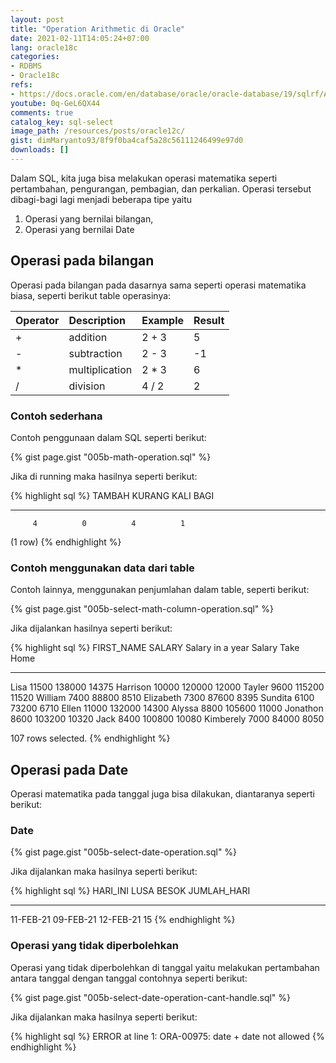 ```yaml
---
layout: post
title: "Operation Arithmetic di Oracle"
date: 2021-02-11T14:05:24+07:00
lang: oracle18c
categories:
- RDBMS
- Oracle18c
refs: 
- https://docs.oracle.com/en/database/oracle/oracle-database/19/sqlrf/Arithmetic-Operators.html#GUID-46CD9FD8-FC94-44BA-AA62-30A16063EAAE
youtube: 0q-GeL6QX44
comments: true
catalog_key: sql-select
image_path: /resources/posts/oracle12c/
gist: dimMaryanto93/8f9f0ba4caf5a28c56111246499e97d0
downloads: []
---
```


Dalam SQL, kita juga bisa melakukan operasi matematika seperti pertambahan, pengurangan, pembagian, dan perkalian. Operasi tersebut dibagi-bagi lagi menjadi beberapa tipe yaitu

1. Operasi yang bernilai bilangan,
2. Operasi yang bernilai Date

## Operasi pada bilangan

Operasi pada bilangan pada dasarnya sama seperti operasi matematika biasa, seperti berikut table operasinya:

| Operator 	|   Description     |	Example     |	Result  |
| :------- 	|   :----------     |	:------     |	:-----  |
| + 	    |   addition 	    | 2 + 3         |        5  |
| - 	    |   subtraction 	| 2 - 3         |        -1 |
| * 	    |   multiplication 	| 2 * 3         |        6  |
| / 	    |   division        | 4 / 2         |        2  |

### Contoh sederhana

Contoh penggunaan dalam SQL seperti berikut:

{% gist page.gist "005b-math-operation.sql" %}

Jika di running maka hasilnya seperti berikut:

{% highlight sql %}
    TAMBAH     KURANG       KALI       BAGI
---------- ---------- ---------- ----------
         4          0          4          1
(1 row)
{% endhighlight %}

### Contoh menggunakan data dari table

Contoh lainnya, menggunakan penjumlahan dalam table, seperti berikut:

{% gist page.gist "005b-select-math-column-operation.sql" %}

Jika dijalankan hasilnya seperti berikut:

{% highlight sql %}
FIRST_NAME               SALARY Salary in a year Salary Take Home
-------------------- ---------- ---------------- ----------------
Lisa                      11500           138000            14375
Harrison                  10000           120000            12000
Tayler                     9600           115200            11520
William                    7400            88800             8510
Elizabeth                  7300            87600             8395
Sundita                    6100            73200             6710
Ellen                     11000           132000            14300
Alyssa                     8800           105600            11000
Jonathon                   8600           103200            10320
Jack                       8400           100800            10080
Kimberely                  7000            84000             8050

107 rows selected.
{% endhighlight %}

## Operasi pada Date

Operasi matematika pada tanggal juga bisa dilakukan, diantaranya seperti berikut:

### Date

{% gist page.gist "005b-select-date-operation.sql" %}

Jika dijalankan maka hasilnya seperti berikut:

{% highlight sql %}
HARI_INI  LUSA      BESOK     JUMLAH_HARI
--------- --------- --------- -----------
11-FEB-21 09-FEB-21 12-FEB-21          15
{% endhighlight %}

### Operasi yang tidak diperbolehkan

Operasi yang tidak diperbolehkan di tanggal yaitu melakukan pertambahan antara tanggal dengan tanggal contohnya seperti berikut:

{% gist page.gist "005b-select-date-operation-cant-handle.sql" %}

Jika dijalankan maka hasilnya seperti berikut:

{% highlight sql %}
ERROR at line 1:
ORA-00975: date + date not allowed
{% endhighlight %}

